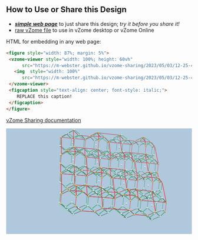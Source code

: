 
## How to Use or Share this Design

 - [***simple web page***](<https://m-webster.github.io/vzome-sharing/2023/05/03/12-25-40-plane4x4-LX-egg-carton/>) to just share this design; *try it before you share it!*
 - [raw vZome file](<https://raw.githubusercontent.com/m-webster/vzome-sharing/main/2023/05/03/12-25-40-plane4x4-LX-egg-carton/plane4x4-LX-egg-carton.vZome>) to use in vZome desktop or vZome Online
 
 HTML for embedding in any web page:
 ```html
<figure style="width: 87%; margin: 5%">
  <vzome-viewer style="width: 100%; height: 60vh"
       src="https://m-webster.github.io/vzome-sharing/2023/05/03/12-25-40-plane4x4-LX-egg-carton/plane4x4-LX-egg-carton.vZome" >
    <img  style="width: 100%"
       src="https://m-webster.github.io/vzome-sharing/2023/05/03/12-25-40-plane4x4-LX-egg-carton/plane4x4-LX-egg-carton.png" >
  </vzome-viewer>
  <figcaption style="text-align: center; font-style: italic;">
     REPLACE this caption!
  </figcaption>
</figure>
 ```

[vZome Sharing documentation](https://vzome.github.io/vzome/sharing.html#how-it-works)

![Image](<plane4x4-LX-egg-carton.png>)

